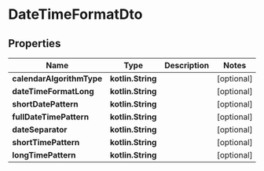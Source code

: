
# DateTimeFormatDto

## Properties
Name | Type | Description | Notes
------------ | ------------- | ------------- | -------------
**calendarAlgorithmType** | **kotlin.String** |  |  [optional]
**dateTimeFormatLong** | **kotlin.String** |  |  [optional]
**shortDatePattern** | **kotlin.String** |  |  [optional]
**fullDateTimePattern** | **kotlin.String** |  |  [optional]
**dateSeparator** | **kotlin.String** |  |  [optional]
**shortTimePattern** | **kotlin.String** |  |  [optional]
**longTimePattern** | **kotlin.String** |  |  [optional]



